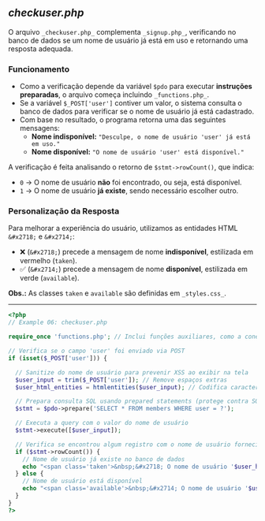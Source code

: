 ## _checkuser.php_

O arquivo `_checkuser.php_` complementa `_signup.php_`, verificando no banco de dados se um nome de usuário já está em uso e retornando uma resposta adequada.

### Funcionamento

- Como a verificação depende da variável `$pdo` para executar **instruções preparadas**, o arquivo começa incluindo `_functions.php_`.
- Se a variável `$_POST['user']` contiver um valor, o sistema consulta o banco de dados para verificar se o nome de usuário já está cadastrado.
- Com base no resultado, o programa retorna uma das seguintes mensagens:
  - **Nome indisponível:** `"Desculpe, o nome de usuário 'user' já está em uso."`
  - **Nome disponível:** `"O nome de usuário 'user' está disponível."`

A verificação é feita analisando o retorno de `$stmt->rowCount()`, que indica:

- `0` → O nome de usuário **não** foi encontrado, ou seja, está disponível.
- `1` → O nome de usuário **já existe**, sendo necessário escolher outro.

### Personalização da Resposta

Para melhorar a experiência do usuário, utilizamos as entidades HTML `&#x2718;` e `&#x2714;`:

- ❌ (`&#x2718;`) precede a mensagem de nome **indisponível**, estilizada em vermelho (`taken`).
- ✅ (`&#x2714;`) precede a mensagem de nome **disponível**, estilizada em verde (`available`).

**Obs.:** As classes `taken` e `available` são definidas em `_styles.css_`.

---

```php
<?php
// Example 06: checkuser.php

require_once 'functions.php'; // Inclui funções auxiliares, como a conexão com o banco de dados via $pdo

// Verifica se o campo 'user' foi enviado via POST
if (isset($_POST['user'])) {

  // Sanitize do nome de usuário para prevenir XSS ao exibir na tela
  $user_input = trim($_POST['user']); // Remove espaços extras
  $user_html_entities = htmlentities($user_input); // Codifica caracteres especiais HTML

  // Prepara consulta SQL usando prepared statements (protege contra SQL Injection)
  $stmt = $pdo->prepare('SELECT * FROM members WHERE user = ?');

  // Executa a query com o valor do nome de usuário
  $stmt->execute([$user_input]);

  // Verifica se encontrou algum registro com o nome de usuário fornecido
  if ($stmt->rowCount()) {
    // Nome de usuário já existe no banco de dados
    echo "<span class='taken'>&nbsp;&#x2718; O nome de usuário '$user_html_entities' já está em uso.</span>";
  } else {
    // Nome de usuário está disponível
    echo "<span class='available'>&nbsp;&#x2714; O nome de usuário '$user_html_entities' está disponível.</span>";
  }
}
?>
```
